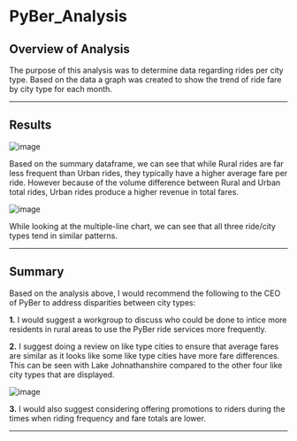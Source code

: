 # **PyBer_Analysis**

## Overview of Analysis

The purpose of this analysis was to determine data regarding rides per city type. Based on the data a graph was created to show the trend of ride fare by city type for each month.

---

## Results

   ![image](https://user-images.githubusercontent.com/101747213/166400598-e0cba331-4d1f-4e75-96dc-6aa88b4a84a6.png)
   
Based on the summary dataframe, we can see that while Rural rides are far less frequent than Urban rides, they typically have a higher average fare per ride. However because of the volume difference between Rural and Urban total rides, Urban rides produce a higher revenue in total fares.

   ![image](https://user-images.githubusercontent.com/101747213/166400848-a0fd501e-46d8-45f0-bb2b-7ff8fba5ccbf.png)
   
While looking at the multiple-line chart, we can see that all three ride/city types tend in similar patterns. 

---

## Summary

Based on the analysis above, I would recommend the following to the CEO of PyBer to address disparities between city types:

**1.** I would suggest a workgroup to discuss who could be done to intice more residents in rural areas to use the PyBer ride services more frequently.

**2.** I suggest doing a review on like type cities to ensure that average fares are similar as it looks like some like type cities have more fare differences. This can be seen with Lake Johnathanshire compared to the other four like city types that are displayed.

  ![image](https://user-images.githubusercontent.com/101747213/166401266-3cc5f868-46e1-488d-a234-07e9833a8759.png)
          
**3.** I would also suggest considering offering promotions to riders during the times when riding frequency and fare totals are lower.

---

